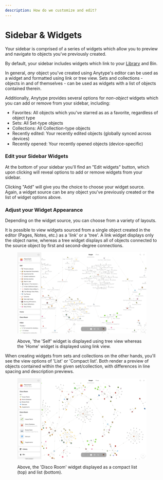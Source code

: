 ```yaml
---
description: How do we customize and edit?
---
```


# Sidebar & Widgets

Your sidebar is comprised of a series of widgets which allow you to preview and navigate to objects you've previously created.

By default, your sidebar includes widgets which link to your [Library](../../anytype-library/) and Bin.

In general, _any_ object you've created using Anytype's editor can be used as a widget and formatted using link or tree view. Sets and collections - objects in and of themselves - can be used as widgets with a list of objects contained therein.

Additionally, Anytype provides several options for _non-object_ widgets which you can add or remove from your sidebar, including:

* Favorites: All objects which you've starred as as a favorite, regardless of object type
* Sets: All Set-type objects
* Collections: All Collection-type objects
* Recently edited: Your recently edited objects (globally synced across devices)
* Recently opened: Your recently opened objects (device-specific)

### Edit your Sidebar Widgets

At the bottom of your sidebar you'll find an "Edit widgets" button, which upon clicking will reveal options to add or remove widgets from your sidebar.

Clicking "Add" will give you the choice to choose your widget source. Again, a widget source can be any object you've previously created or the list of widget options above.

### Adjust your Widget Appearance

Depending on the widget source, you can choose from a variety of layouts.

It is possible to view widgets sourced from a single object created in the editor (Pages, Notes, etc.) as a 'link' or a 'tree'. A link widget displays only the object name, whereas a tree widget displays all of objects connected to the source object by first and second-degree connections.&#x20;

<figure><img src="../../../.gitbook/assets/Screenshot 2023-08-18 at 09.01.31.png" alt=""><figcaption><p>Above, 'the 'Self' widget is displayed using tree view whereas the 'Home' widget is displayed using link view.</p></figcaption></figure>

When creating widgets from sets and collections on the other hands, you'll see the view options of 'List' or 'Compact list'. Both render a preview of objects contained within the given set/collection, with differences in line spacing and description previews.

<figure><img src="../../../.gitbook/assets/Screenshot 2023-08-18 at 09.08.53 (1).png" alt=""><figcaption><p>Above, the 'Disco Room' widget displayed as a compact list (top) and list (bottom).</p></figcaption></figure>
